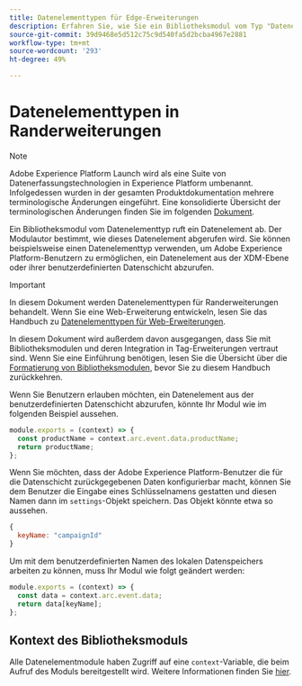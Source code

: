 ```yaml
---
title: Datenelementtypen für Edge-Erweiterungen
description: Erfahren Sie, wie Sie ein Bibliotheksmodul vom Typ "Datenelement"für eine Tag-Erweiterung in einer Edge-Eigenschaft definieren.
source-git-commit: 39d9468e5d512c75c9d540fa5d2bcba4967e2881
workflow-type: tm+mt
source-wordcount: '293'
ht-degree: 49%

---
```


# Datenelementtypen in Randerweiterungen

>[!NOTE]
>
>Adobe Experience Platform Launch wird als eine Suite von Datenerfassungstechnologien in Experience Platform umbenannt. Infolgedessen wurden in der gesamten Produktdokumentation mehrere terminologische Änderungen eingeführt. Eine konsolidierte Übersicht der terminologischen Änderungen finden Sie im folgenden [Dokument](../../term-updates.md).

Ein Bibliotheksmodul vom Datenelementtyp ruft ein Datenelement ab. Der Modulautor bestimmt, wie dieses Datenelement abgerufen wird. Sie können beispielsweise einen Datenelementtyp verwenden, um Adobe Experience Platform-Benutzern zu ermöglichen, ein Datenelement aus der XDM-Ebene oder ihrer benutzerdefinierten Datenschicht abzurufen.

>[!IMPORTANT]
>
>In diesem Dokument werden Datenelementtypen für Randerweiterungen behandelt. Wenn Sie eine Web-Erweiterung entwickeln, lesen Sie das Handbuch zu [Datenelementtypen für Web-Erweiterungen](../web/data-element-types.md).
>
>In diesem Dokument wird außerdem davon ausgegangen, dass Sie mit Bibliotheksmodulen und deren Integration in Tag-Erweiterungen vertraut sind. Wenn Sie eine Einführung benötigen, lesen Sie die Übersicht über die [Formatierung von Bibliotheksmodulen](./format.md), bevor Sie zu diesem Handbuch zurückkehren.

Wenn Sie Benutzern erlauben möchten, ein Datenelement aus der benutzerdefinierten Datenschicht abzurufen, könnte Ihr Modul wie im folgenden Beispiel aussehen.

```js
module.exports = (context) => {
  const productName = context.arc.event.data.productName;
  return productName;
};
```

Wenn Sie möchten, dass der Adobe Experience Platform-Benutzer die für die Datenschicht zurückgegebenen Daten konfigurierbar macht, können Sie dem Benutzer die Eingabe eines Schlüsselnamens gestatten und diesen Namen dann im `settings`-Objekt speichern. Das Objekt könnte etwa so aussehen.

```js
{
  keyName: "campaignId"
}
```

Um mit dem benutzerdefinierten Namen des lokalen Datenspeichers arbeiten zu können, muss Ihr Modul wie folgt geändert werden:

```js
module.exports = (context) => {
  const data = context.arc.event.data;
  return data[keyName];
};
```

## Kontext des Bibliotheksmoduls

Alle Datenelementmodule haben Zugriff auf eine `context`-Variable, die beim Aufruf des Moduls bereitgestellt wird. Weitere Informationen finden Sie [hier](./context.md).
